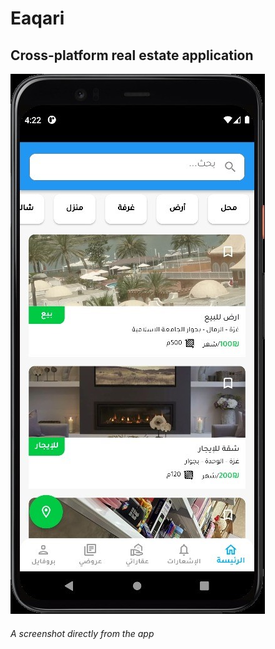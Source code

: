 # Eaqari

## Cross-platform real estate application

![](https://github.com/hamadasinwar/eaqari/blob/master/s.jpg)
###### A screenshot directly from the app
